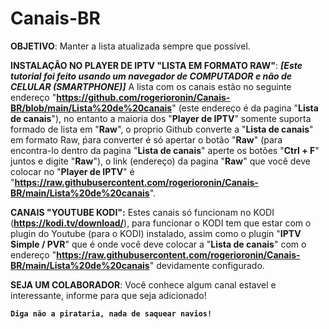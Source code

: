 # Canais-BR

**OBJETIVO**:
Manter a lista atualizada sempre que possível.

**INSTALAÇÂO NO PLAYER DE IPTV "LISTA EM FORMATO RAW"**:
**_[Este tutorial foi feito usando um navegador de COMPUTADOR e não de CELULAR (SMARTPHONE)]_** A lista com os canais estão no seguinte endereço "**https://github.com/rogerioronin/Canais-BR/blob/main/Lista%20de%20canais**" (este endereço é da pagina "**Lista de canais**"), no entanto a maioria dos "**Player de IPTV**" somente suporta formado de lista em "**Raw**", o proprio Github converte a "**Lista de canais**" em formato Raw, ṕara converter é só apertar o botão "**Raw**" (para encontra-lo dentro da pagina "**Lista de canais**" aperte os botões "**Ctrl + F**" juntos e digite "**Raw**"), o link (endereço) da pagina "**Raw**" que você deve colocar no "**Player de IPTV**" é "**https://raw.githubusercontent.com/rogerioronin/Canais-BR/main/Lista%20de%20canais**".

**CANAIS "YOUTUBE KODI":** Estes canais só funcionam no KODI (**https://kodi.tv/download/**), para funcionar o KODI tem que estar com o plugin do Youtube (para o KODI) instalado, assim como o plugin "**IPTV Simple / PVR**" que é onde você deve colocar a "**Lista de canais**" com o endereço "**https://raw.githubusercontent.com/rogerioronin/Canais-BR/main/Lista%20de%20canais**" devidamente configurado.

**SEJA UM COLABORADOR**:
Você conhece algum canal estavel e interessante, informe para que seja adicionado!

**`Diga não a pirataria, nada de saquear navios!`**
